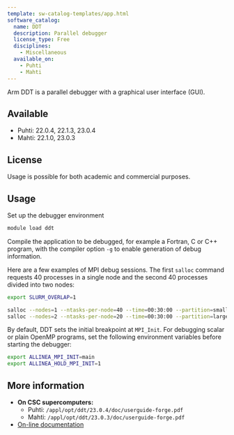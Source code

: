 ```yaml
---
template: sw-catalog-templates/app.html
software_catalog:
  name: DDT
  description: Parallel debugger
  license_type: Free
  disciplines:
    - Miscellaneous
  available_on:
    - Puhti
    - Mahti
---
```


Arm DDT is a parallel debugger with a graphical user interface (GUI).

## Available

* Puhti: 22.0.4, 22.1.3, 23.0.4
* Mahti: 22.1.0, 23.0.3

## License

Usage is possible for both academic and commercial purposes.

## Usage

Set up the debugger environment

```bash
module load ddt
```

Compile the application to be debugged, for example a Fortran, C or C++
program, with the compiler option `-g` to enable generation of debug
information.

Here are a few examples of MPI debug sessions. The first
`salloc` command requests 40 processes in a single node and the second 40 processes divided
into two nodes:

```bash
export SLURM_OVERLAP=1

salloc --nodes=1 --ntasks-per-node=40 --time=00:30:00 --partition=small --account=<project_id> ddt srun ./debug_enabled_code
salloc --nodes=2 --ntasks-per-node=20 --time=00:30:00 --partition=large --account=<project_id> ddt srun ./debug_enabled_code
```

By default, DDT sets the initial breakpoint at `MPI_Init`. For debugging scalar or plain OpenMP
programs, set the following environment variables before starting the debugger:

```bash
export ALLINEA_MPI_INIT=main
export ALLINEA_HOLD_MPI_INIT=1
```

## More information

* **On CSC supercomputers:**
    * Puhti: `/appl/opt/ddt/23.0.4/doc/userguide-forge.pdf`
    * Mahti: `/appl/opt/ddt/23.0.3/doc/userguide-forge.pdf`
* [On-line documentation](https://developer.arm.com/documentation/101136/22-1-3/DDT)
